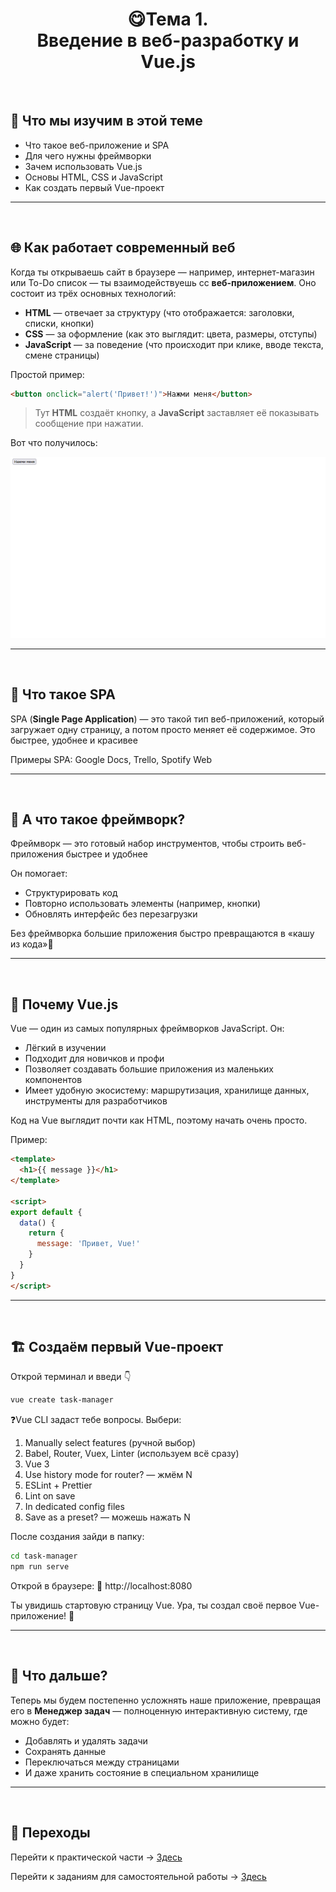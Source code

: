 <h1 align=center>😋Тема 1. <br> Введение в веб-разработку и Vue.js</h1>

<br>

## 🚀 Что мы изучим в этой теме

- Что такое веб-приложение и SPA
- Для чего нужны фреймворки
- Зачем использовать Vue.js
- Основы HTML, CSS и JavaScript
- Как создать первый Vue-проект

---

<br>

## 🌐 Как работает современный веб

Когда ты открываешь сайт в браузере — например, интернет-магазин или To-Do список — ты взаимодействуешь сс **веб-приложением**. Оно состоит из трёх основных технологий:

- **HTML** — отвечает за структуру (что отображается: заголовки, списки, кнопки)
- **CSS** — за оформление (как это выглядит: цвета, размеры, отступы)
- **JavaScript** — за поведение (что происходит при клике, вводе текста, смене страницы)

Простой пример:

```html
<button onclick="alert('Привет!')">Нажми меня</button>
```

> Тут **HTML** создаёт кнопку, а **JavaScript** заставляет её показывать сообщение при нажатии.

Вот что получилось:

![](../images/01/button_click.gif) 

---
<br>

## 🧠 Что такое SPA

SPA (**Single Page Application**) — это такой тип веб-приложений, который загружает одну страницу, а потом просто меняет её содержимое. Это быстрее, удобнее и красивее

Примеры SPA: Google Docs, Trello, Spotify Web


---
<br>

## 🧰 А что такое фреймворк?

Фреймворк — это готовый набор инструментов, чтобы строить веб-приложения быстрее и удобнее

Он помогает:
* Структурировать код
* Повторно использовать элементы (например, кнопки)
* Обновлять интерфейс без перезагрузки

Без фреймворка большие приложения быстро превращаются в «кашу из кода»🍲

---

<br>

## 🌱 Почему Vue.js

Vue — один из самых популярных фреймворков JavaScript. Он:

* Лёгкий в изучении
* Подходит для новичков и профи
* Позволяет создавать большие приложения из маленьких компонентов
* Имеет удобную экосистему: маршрутизация, хранилище данных, инструменты для разработчиков

Код на Vue выглядит почти как HTML, поэтому начать очень просто.

Пример:

```html
<template>
  <h1>{{ message }}</h1>
</template>

<script>
export default {
  data() {
    return {
      message: 'Привет, Vue!'
    }
  }
}
</script>
```

---

<br>

## 🏗 Создаём первый Vue-проект

Открой терминал и введи 👇

``` bash
vue create task-manager
```

❓Vue CLI задаст тебе вопросы. Выбери:

1. Manually select features (ручной выбор)
2. Babel, Router, Vuex, Linter (используем всё сразу)
3. Vue 3
4. Use history mode for router? — жмём N
5. ESLint + Prettier
6. Lint on save
7. In dedicated config files
8. Save as a preset? — можешь нажать N
   
После создания зайди в папку:

```bash
cd task-manager
npm run serve
```

Открой в браузере:
🔗 http://localhost:8080

Ты увидишь стартовую страницу Vue. Ура, ты создал своё первое Vue-приложение! 🎉

---
<br>

## 🧩 Что дальше?

Теперь мы будем постепенно усложнять наше приложение, превращая его в **Менеджер задач** — полноценную интерактивную систему, где можно будет:

* Добавлять и удалять задачи
* Сохранять данные
* Переключаться между страницами
* И даже хранить состояние в специальном хранилище
  
---
<br>

## 🔗 Переходы

Перейти к практической части → [Здесь]()

Перейти к заданиям для самостоятельной работы → [Здесь]()